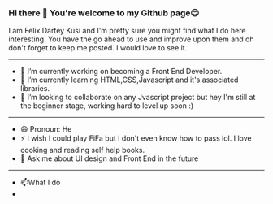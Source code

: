 ### Hi there 👋 You're welcome to my Github page😊
I am Felix Dartey Kusi and I'm pretty sure you might find what I do here interesting.
You have the go ahead to use and improve upon them and oh don't forget to keep me posted. I would love to see it.

----

- 🔭 I’m currently working on becoming a Front End Developer.
- 🌱 I’m currently learning HTML,CSS,Javascript and it's associated libraries.
- 👯 I’m looking to collaborate on any Jvascript project but hey I'm still at the beginner stage, working hard to level up soon :)

--- 
- 😄 Pronoun: He 
- ⚡ I wish I could play FiFa but I don't even know how to pass lol. I love cooking and reading self help books.
- 💬 Ask me about UI design and Front End in the future 

---
- 📫What I do
- 
